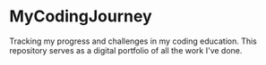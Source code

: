 # MyCodingJourney
Tracking my progress and challenges in my coding education. This repository serves as a digital portfolio of all the work I've done.

